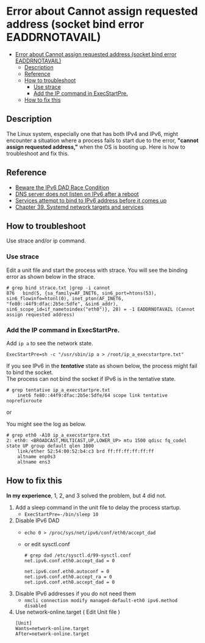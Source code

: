 # Error about Cannot assign requested address (socket bind error EADDRNOTAVAIL)

- [Error about Cannot assign requested address (socket bind error EADDRNOTAVAIL)](#error-about-cannot-assign-requested-address-socket-bind-error-eaddrnotavail)
  - [Description](#description)
  - [Reference](#reference)
  - [How to troubleshoot](#how-to-troubleshoot)
    - [Use strace](#use-strace)
    - [Add the IP command in ExecStartPre.](#add-the-ip-command-in-execstartpre)
  - [How to fix this](#how-to-fix-this)


## Description

The Linux system, especially one that has both IPv4 and IPv6, might encounter a situation where a process fails to start due to the error, **"cannot assign requested address,"** when the OS is booting up.
Here is how to troubleshoot and fix this.

## Reference

- [Beware the IPv6 DAD Race Condition](https://www.agwa.name/blog/post/beware_the_ipv6_dad_race_condition)
- [DNS server does not listen on IPv6 after a reboot](https://askubuntu.com/questions/1261187/dns-server-does-not-listen-on-ipv6-after-a-reboot)
- [Services attempt to bind to IPv6 address before it comes up](https://serverfault.com/questions/1145815/services-attempt-to-bind-to-ipv6-address-before-it-comes-up)
- [Chapter 39. Systemd network targets and services](https://docs.redhat.com/en/documentation/red_hat_enterprise_linux/9/html/configuring_and_managing_networking/systemd-network-targets-and-services_configuring-and-managing-networking)

## How to troubleshoot

Use strace and/or ip command.

### Use strace

Edit a unit file and start the process with strace. You will see the binding error as shown below in the strace.
```
# grep bind strace.txt |grep -i cannot
876   bind(5, {sa_family=AF_INET6, sin6_port=htons(53), sin6_flowinfo=htonl(0), inet_pton(AF_INET6, "fe80::44f9:dfac:2b5e:5dfe", &sin6_addr), sin6_scope_id=if_nametoindex("eth0")}, 28) = -1 EADDRNOTAVAIL (Cannot assign requested address)
```

### Add the IP command in ExecStartPre.

Add `ip a` to see the network state.
```
ExecStartPre=sh -c "/usr/sbin/ip a > /root/ip_a_execstartpre.txt"
```

If you see IPv6 in the ***tentative*** state as shown below, the process might fail to bind the socket.<br>
The process can not bind the socket if IPv6 is in the tentative state.
```
# grep tentative ip_a_execstartpre.txt
    inet6 fe80::44f9:dfac:2b5e:5dfe/64 scope link tentative noprefixroute
```

or

You might see the log as below.
```
# grep eth0 -A10 ip_a_execstartpre.txt
2: eth0: <BROADCAST,MULTICAST,UP,LOWER_UP> mtu 1500 qdisc fq_codel state UP group default qlen 1000
    link/ether 52:54:00:52:b4:c3 brd ff:ff:ff:ff:ff:ff
    altname enp0s3
    altname ens3
```

## How to fix this

**In my experience**, 1, 2, and 3 solved the problem, but 4 did not.

1. Add a sleep command in the unit file to delay the process startup.<br>
   - `ExecStartPre=-/bin/sleep 10`
2. Disable IPv6 DAD
     - `echo 0 > /proc/sys/net/ipv6/conf/eth0/accept_dad`
     - or edit sysctl.conf
        ```
        # grep dad /etc/sysctl.d/99-sysctl.conf
        net.ipv6.conf.eth0.accept_dad = 0
        ```

        ```
        net.ipv6.conf.eth0.autoconf = 0
        net.ipv6.conf.eth0.accept_ra = 0
        net.ipv6.conf.eth0.accept_dad = 0
        ```
3. Disable IPv6 addresses if you do not need them
     - `nmcli connection modify managed-default-eth0 ipv6.method disabled`
4. Use network-online.target ( Edit Unit file )
    ```
    [Unit]
    Wants=network-online.target
    After=network-online.target
    ```
